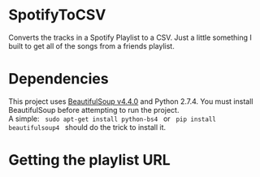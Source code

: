 # SpotifyToCSV
Converts the tracks in a Spotify Playlist to a CSV.
Just a little something I built to get all of the songs from a friends playlist.

<h1> Dependencies </h1>

This project uses <a href="https://www.crummy.com/software/BeautifulSoup/bs4/doc/"> BeautifulSoup v4.4.0</a> and Python 2.7.4. You must install BeautifulSoup before attempting to run the project. <br>
A simple:
<code>
sudo apt-get install python-bs4
</code>
or
<code>
pip install beautifulsoup4
</code>
should do the trick to install it.


<h1> Getting the playlist URL </h1>
